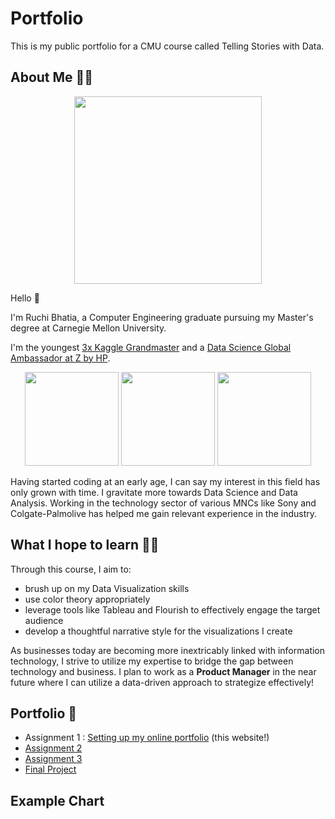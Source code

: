 # Portfolio
This is my public portfolio for a CMU course called Telling Stories with Data.

## About Me 👩‍💻
<p align="center"><img src="https://i.imgur.com/LpsNJaQ.png" width=300/></p>

Hello 👋 

I'm Ruchi Bhatia, a Computer Engineering graduate pursuing my Master's degree at Carnegie Mellon University.

I'm the youngest [3x Kaggle Grandmaster](https://www.kaggle.com/ruchi798) and a [Data Science Global Ambassador at Z by HP](https://www.hp.com/us-en/workstations/industries/data-science/ambassador-ruchi-bhatia.html).

<p align="center">
<img src="https://road-to-kaggle-grandmaster.vercel.app/api/badges/ruchi798/dataset/light" width=150/>
<img src="https://road-to-kaggle-grandmaster.vercel.app/api/badges/ruchi798/notebook/light" width=150/>
<img src="https://road-to-kaggle-grandmaster.vercel.app/api/badges/ruchi798/discussion/light" width=150/>
</p>

Having started coding at an early age, I can say my interest in this field has only grown with time. I gravitate more towards Data Science and Data Analysis. Working in the technology sector of various MNCs like Sony and Colgate-Palmolive has helped me gain relevant experience in the industry. 

## What I hope to learn 👩‍🎓
Through this course, I aim to:
- brush up on my Data Visualization skills 
- use color theory appropriately 
- leverage tools like Tableau and Flourish to effectively engage the target audience
- develop a thoughtful narrative style for the visualizations I create

As businesses today are becoming more inextricably linked with information technology, I strive to utilize my expertise to bridge the gap between technology and business. I plan to work as a **Product Manager** in the near future where I can utilize a data-driven approach to strategize effectively!

## Portfolio 🎨

- Assignment 1 : [Setting up my online portfolio](https://ruch798.github.io/Data-Visualization-Portfolio/) (this website!)
- [Assignment 2](Assignment2.md)
- [Assignment 3](Assignment3.md)
- [Final Project](FinalProject.md)

## Example Chart
<div class="flourish-embed" data-src="story/1673586"><script src="https://public.flourish.studio/resources/embed.js"></script></div>
